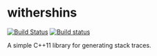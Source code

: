 withershins
===========

[![Build Status](https://travis-ci.org/cameronwhite/withershins.svg?branch=master)](https://travis-ci.org/cameronwhite/withershins)
[![Build status](https://ci.appveyor.com/api/projects/status/ka47n02r8ja2adu2?svg=true)](https://ci.appveyor.com/project/cameronwhite/withershins)

A simple C++11 library for generating stack traces.
